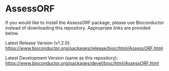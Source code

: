 # AssessORF

If you would like to install the AssessORF package, please use Bioconductor instead of downloading this repository. Appropriate links are provided below.

Latest Release Version (v1.2.0):
https://www.bioconductor.org/packages/release/bioc/html/AssessORF.html

Latest Development Version (same as this repository):
https://www.bioconductor.org/packages/devel/bioc/html/AssessORF.html
